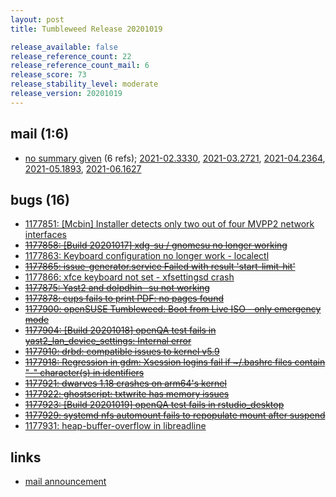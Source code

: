 ```yaml
---
layout: post
title: Tumbleweed Release 20201019

release_available: false
release_reference_count: 22
release_reference_count_mail: 6
release_score: 73
release_stability_level: moderate
release_version: 20201019
---
```


## mail (1:6)

- [no summary given](https://github.com/boombatower/tumbleweed-review/issues/10) (6 refs); [2021-02.3330](https://github.com/boombatower/tumbleweed-review/issues/10), [2021-03.2721](https://github.com/boombatower/tumbleweed-review/issues/10), [2021-04.2364](https://github.com/boombatower/tumbleweed-review/issues/10), [2021-05.1893](https://github.com/boombatower/tumbleweed-review/issues/10), [2021-06.1627](https://github.com/boombatower/tumbleweed-review/issues/10)

## bugs (16)

<!--more-->

- [1177851: \[Mcbin\] Installer detects only two out of four MVPP2 network interfaces](https://bugzilla.opensuse.org/show_bug.cgi?id=1177851)
- ~~[1177858: \[Build 20201017\] xdg-su / gnomesu no longer working](https://bugzilla.opensuse.org/show_bug.cgi?id=1177858)~~
- [1177863: Keyboard configuration no longer work - localectl](https://bugzilla.opensuse.org/show_bug.cgi?id=1177863)
- ~~[1177865: issue-generator.service Failed with result 'start-limit-hit'](https://bugzilla.opensuse.org/show_bug.cgi?id=1177865)~~
- [1177866: xfce keyboard not set - xfsettingsd crash](https://bugzilla.opensuse.org/show_bug.cgi?id=1177866)
- ~~[1177875: Yast2 and dolpdhin -su not working](https://bugzilla.opensuse.org/show_bug.cgi?id=1177875)~~
- ~~[1177878: cups fails to print PDF: no pages found](https://bugzilla.opensuse.org/show_bug.cgi?id=1177878)~~
- ~~[1177900: openSUSE Tumbleweed: Boot from Live ISO - only emergency mode](https://bugzilla.opensuse.org/show_bug.cgi?id=1177900)~~
- ~~[1177904: \[Build 20201018\] openQA test fails in yast2_lan_device_settings: Internal error](https://bugzilla.opensuse.org/show_bug.cgi?id=1177904)~~
- ~~[1177910: drbd: compatible issues to kernel v5.9](https://bugzilla.opensuse.org/show_bug.cgi?id=1177910)~~
- ~~[1177918: Regression in gdm: Xsession logins fail if ~/.bashrc files contain "-" character(s) in identifiers](https://bugzilla.opensuse.org/show_bug.cgi?id=1177918)~~
- ~~[1177921: dwarves 1.18 crashes on arm64's kernel](https://bugzilla.opensuse.org/show_bug.cgi?id=1177921)~~
- ~~[1177922: ghostscript: txtwrite has memory issues](https://bugzilla.opensuse.org/show_bug.cgi?id=1177922)~~
- ~~[1177923: \[Build 20201019\] openQA test fails in rstudio_desktop](https://bugzilla.opensuse.org/show_bug.cgi?id=1177923)~~
- ~~[1177929: systemd nfs automount fails to repopulate mount after suspend](https://bugzilla.opensuse.org/show_bug.cgi?id=1177929)~~
- [1177931: heap-buffer-overflow in libreadline](https://bugzilla.opensuse.org/show_bug.cgi?id=1177931)



## links

- [mail announcement](https://github.com/boombatower/tumbleweed-review/issues/10)
